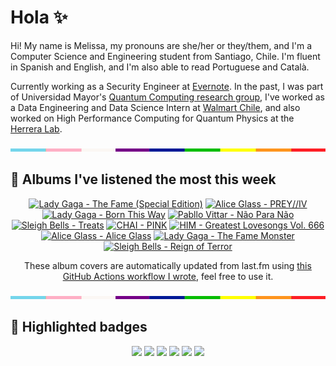 # Hola ✨
Hi! My name is Melissa, my pronouns are she/her or they/them, and I'm a Computer Science and Engineering student from Santiago, Chile. I'm fluent in Spanish and English, and I'm also able to read Portuguese and Català.

Currently working as a Security Engineer at [Evernote](https://evernote.com/). In the past, I was part of Universidad Mayor's [Quantum Computing research group](https://www.diariomayor.cl/ciencia-um/docentes-y-estudiantes-crean-el-primer-grupo-de-computacion-cuantica-u-mayor.html), I've worked as a Data Engineering and Data Science Intern at [Walmart Chile](https://github.com/walmartdigital/), and also worked on High Performance Computing for Quantum Physics at the [Herrera Lab](http://fherreralab.com/).

<img src="hr.png" width="100%" height="5px">

## 🎵 Albums I've listened the most this week
<!-- lastfm -->
<p align="center"><a href="https://www.last.fm/music/Lady+Gaga/The+Fame+(Special+Edition)"><img src="https://lastfm.freetls.fastly.net/i/u/64s/f090e64b5e8bbe1bdd8f0b3456acef80.jpg" title="Lady Gaga - The Fame (Special Edition)"></a> <a href="https://www.last.fm/music/Alice+Glass/PREY%2F%2FIV"><img src="https://lastfm.freetls.fastly.net/i/u/64s/90f40e43eea4d0ccf7c29cc9c5bbd749.jpg" title="Alice Glass - PREY//IV"></a> <a href="https://www.last.fm/music/Lady+Gaga/Born+This+Way"><img src="https://lastfm.freetls.fastly.net/i/u/64s/b4a91bda3fbf54d364b4f0373f422cf3.jpg" title="Lady Gaga - Born This Way"></a> <a href="https://www.last.fm/music/Pabllo+Vittar/N%C3%A3o+Para+N%C3%A3o"><img src="https://lastfm.freetls.fastly.net/i/u/64s/7f3c57200c00589c36daf456b441b1cf.png" title="Pabllo Vittar - Não Para Não"></a> <a href="https://www.last.fm/music/Sleigh+Bells/Treats"><img src="https://lastfm.freetls.fastly.net/i/u/64s/ce20760300aa191a41b71d5e33e9d014.png" title="Sleigh Bells - Treats"></a> <a href="https://www.last.fm/music/CHAI/PINK"><img src="https://lastfm.freetls.fastly.net/i/u/64s/c7061f6efaeb277c1accdb75b5e50ce3.jpg" title="CHAI - PINK"></a> <a href="https://www.last.fm/music/HIM/Greatest+Lovesongs+Vol.+666"><img src="https://lastfm.freetls.fastly.net/i/u/64s/e84b5bb1aadf93cfdbc6c26c8ade2bf5.jpg" title="HIM - Greatest Lovesongs Vol. 666"></a> <a href="https://www.last.fm/music/Alice+Glass/Alice+Glass"><img src="https://lastfm.freetls.fastly.net/i/u/64s/4b47c02fc11f04ec7056e2b6854ec2d2.jpg" title="Alice Glass - Alice Glass"></a> <a href="https://www.last.fm/music/Lady+Gaga/The+Fame+Monster"><img src="https://lastfm.freetls.fastly.net/i/u/64s/6e99d7f6aabe610e95fb85358bd1a7d5.png" title="Lady Gaga - The Fame Monster"></a> <a href="https://www.last.fm/music/Sleigh+Bells/Reign+of+Terror"><img src="https://lastfm.freetls.fastly.net/i/u/64s/f1cce48f13aa4839c8bfbcb1c6ec5f7b.png" title="Sleigh Bells - Reign of Terror"></a> </p>

<p align="center">These album covers are automatically updated from last.fm using <a href="https://github.com/marketplace/actions/lastfm-to-markdown">this GitHub Actions workflow I wrote</a>, feel free to use it.</p>

<img src="hr.png" width="100%" height="5px">

## 🏅 Highlighted badges
<p align="center" style="vertical-align:middle;">
  <a href="https://www.credly.com/badges/c8caff74-4c34-4211-affe-8bd7692771c8"><img src="https://images.credly.com/size/100x100/images/1ce95bfe-b2c0-457f-ae66-51372f680494/IBM_Quantum_Challenge_2021_Achievement_Advanced.png"></a>
  <a href="https://www.credly.com/badges/52a4021b-34e6-413d-a4bd-cc29d3a686f6"><img src="https://images.credly.com/size/100x100/images/28944969-813a-43b9-944f-7910111ce764/Professional_Certificate_-_Data_Science.png"></a>
  <a href="https://www.credly.com/badges/cfeca386-7b9d-487f-8e2b-b3cfa069c734"><img src="https://images.credly.com/size/100x100/images/ac4daa48-1924-4dc5-80cf-ede5a08bac51/Data_Science_Foundations_Specialization.png"></a>
  <a href="https://www.credly.com/badges/0372a945-8a67-4d57-9643-b46b8dbf2fa6"><img src="https://images.credly.com/size/100x100/images/4a5f4849-54ae-461f-97ad-cb9c9a04eb63/Adv_Data_Science_Specialization.png"></a>
  <a href="https://www.credly.com/badges/348acaad-19d1-4f5a-8a6f-145d80dca3dc"><img src="https://images.credly.com/size/100x100/images/1dee8dee-d779-462e-9fd4-df5119546349/Build_Smart_on_Kubernetes_World_Tour.png"></a>
  <a href="https://google.qwiklabs.com/public_profiles/9fac59c2-c0f1-4b5c-b207-47c9cd7d6072"><img src="https://cdn.qwiklabs.com/GHzcYBb00JYUF9Rgf3D9A4inwRHYnFtISMvcRlb%2FClU%3D" width="100px"></a>
</p>
